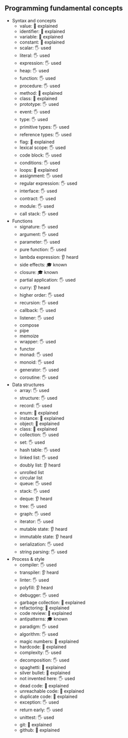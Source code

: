 ## Programming fundamental concepts

- Syntax and concepts
  - value: 🙋 explained
  - identifier: 🙋 explained
  - variable: 🙋 explained
  - constant: 🙋 explained
  - scalar: 🖐️ used
  - literal: 🖐️ used
  - expression: 🖐️ used
  - heap: 🖐️ used
  - function: 🖐️ used
  - procedure: 🖐️ used
  - method: 🙋 explained
  - class: 🙋 explained
  - prototype: 🖐️ used
  - event: 🖐️ used
  - type: 🖐️ used
  - primitive types: 🖐️ used
  - reference types: 🖐️ used
  - flag: 🙋 explained
  - lexical scope: 🖐️ used
  - code block: 🖐️ used
  - conditions: 🖐️ used
  - loops: 🙋 explained
  - assignment: 🖐️ used
  - regular expression: 🖐️ used
  - interface: 🖐️ used
  - contract: 🖐️ used
  - module: 🖐️ used
  - call stack: 🖐️ used
- Functions
  - signature: 🖐️ used
  - argument: 🖐️ used
  - parameter: 🖐️ used
  - pure function: 🖐️ used
  - lambda expression: 👂 heard
  - side effects: 🎓 known
  - closure: 🎓 known
  - partial application: 🖐️ used
  - curry: 👂 heard
  - higher order: 🖐️ used
  - recursion: 🖐️ used
  - callback: 🖐️ used
  - listener: 🖐️ used
  - compose
  - pipe
  - memoize
  - wrapper: 🖐️ used
  - functor
  - monad: 🖐️ used
  - monoid: 🖐️ used
  - generator: 🖐️ used
  - coroutine: 🖐️ used
- Data structures
  - array: 🖐️ used
  - structure: 🖐️ used
  - record: 🖐️ used
  - enum: 🙋 explained
  - instance: 🙋 explained
  - object: 🙋 explained
  - class: 🙋 explained
  - collection: 🖐️ used
  - set: 🖐️ used
  - hash table: 🖐️ used
  - linked list: 🖐️ used
  - doubly list: 👂 heard
  - unrolled list
  - circular list
  - queue: 🖐️ used
  - stack: 🖐️ used
  - deque: 👂 heard
  - tree: 🖐️ used
  - graph: 🖐️ used
  - iterator: 🖐️ used
  - mutable state: 👂 heard
  - immutable state: 👂 heard
  - serialization: 🖐️ used
  - string parsing: 🖐️ used
- Process & style
  - compiler: 🖐️ used
  - transpiler: 👂 heard
  - linter: 🖐️ used
  - polyfill: 👂 heard
  - debugger: 🖐️ used
  - garbage collection: 🙋 explained
  - refactoring: 🙋 explained
  - code review: 🙋 explained
  - antipatterns: 🎓 known
  - paradigm: 🖐️ used
  - algorithm: 🖐️ used
  - magic numbers: 🙋 explained
  - hardcode: 🙋 explained
  - complexity: 🖐️ used
  - decomposition: 🖐️ used
  - spaghetti: 🙋 explained
  - silver bullet: 🙋 explained
  - not invented here: 🖐️ used
  - dead code: 🙋 explained
  - unreachable code: 🙋 explained
  - duplicate code: 🙋 explained
  - exception: 🖐️ used
  - return early: 🖐️ used
  - unittest: 🖐️ used
  - git: 🙋 explained
  - github: 🙋 explained
